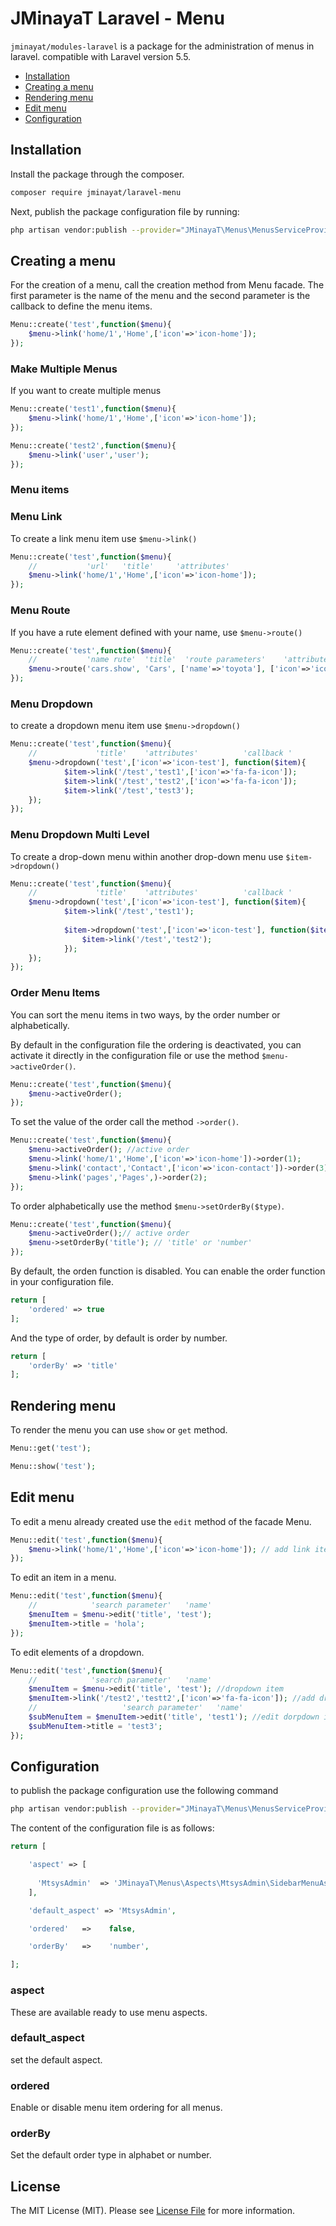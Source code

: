 # JMinayaT Laravel - Menu
`jminayat/modules-laravel` is a package for the administration of menus in laravel. compatible with Laravel version 5.5.

* [Installation](#installation)
* [Creating a menu](#creating-menu)
* [Rendering menu](#rendering-menu)
* [Edit menu](#edit-menu)
* [Configuration](#configuration)

## Installation
Install the package through the composer.
``` bash
composer require jminayat/laravel-menu
```
Next, publish the package configuration file by running:
``` bash
php artisan vendor:publish --provider="JMinayaT\Menus\MenusServiceProvider"
```

## Creating a menu
For the creation of a menu, call the creation method from Menu facade. The first parameter is the name of the menu and the second parameter is the callback to define the menu items.

```php
Menu::create('test',function($menu){
    $menu->link('home/1','Home',['icon'=>'icon-home']);
});
```
### Make Multiple Menus
If you want to create multiple menus
```php
Menu::create('test1',function($menu){
    $menu->link('home/1','Home',['icon'=>'icon-home']);
});

Menu::create('test2',function($menu){
    $menu->link('user','user');
});
```
### Menu items

### Menu Link
To create a link menu item use `$menu->link()`
```php
Menu::create('test',function($menu){
    //           'url'   'title'     'attributes'
    $menu->link('home/1','Home',['icon'=>'icon-home']);
});
```
### Menu Route
If you have a rute element defined with your name, use `$menu->route()`
```php
Menu::create('test',function($menu){
    //           'name rute'  'title'  'route parameters'    'attributes'
    $menu->route('cars.show', 'Cars', ['name'=>'toyota'], ['icon'=>'icon-car']);
});
```
### Menu Dropdown
to create a dropdown menu item use `$menu->dropdown()`
```php
Menu::create('test',function($menu){
    //             'title'    'attributes'          'callback '
    $menu->dropdown('test',['icon'=>'icon-test'], function($item){
            $item->link('/test','test1',['icon'=>'fa-fa-icon']);
            $item->link('/test','test2',['icon'=>'fa-fa-icon']);
            $item->link('/test','test3');
    });
});
```
### Menu Dropdown Multi Level
To create a drop-down menu within another drop-down menu use  `$item->dropdown()`

```php
Menu::create('test',function($menu){
    //             'title'    'attributes'          'callback '
    $menu->dropdown('test',['icon'=>'icon-test'], function($item){
            $item->link('/test','test1');
            
            $item->dropdown('test',['icon'=>'icon-test'], function($item){
                $item->link('/test','test2');
            });
    });
});
```
### Order Menu Items
You can sort the menu items in two ways, by the order number or alphabetically.

By default in the configuration file the ordering is deactivated, you can activate it directly in the configuration file or use the method `$menu->activeOrder()`.
```php
Menu::create('test',function($menu){
    $menu->activeOrder();
});
```

To set the value of the order call the method `->order()`.
```php
Menu::create('test',function($menu){
    $menu->activeOrder(); //active order
    $menu->link('home/1','Home',['icon'=>'icon-home'])->order(1);
    $menu->link('contact','Contact',['icon'=>'icon-contact'])->order(3);
    $menu->link('pages','Pages',)->order(2);
});
```
To order alphabetically use the method `$menu->setOrderBy($type)`.
```php
Menu::create('test',function($menu){
    $menu->activeOrder();// active order
    $menu->setOrderBy('title'); // 'title' or 'number'
});
```

By default, the orden function is disabled. You can enable the order function in your configuration file.

```php
return [
	'ordered' => true
];
```

And the type of order, by default is order by number.

```php
return [
	'orderBy' => 'title'
];
```

## Rendering menu
To render the menu you can use `show` or `get` method.
```php
Menu::get('test');

Menu::show('test');
```
## Edit menu
To edit a menu already created use the `edit` method of the facade Menu.
```php
Menu::edit('test',function($menu){
    $menu->link('home/1','Home',['icon'=>'icon-home']); // add link item
});
```

To edit an item in a menu.
```php
Menu::edit('test',function($menu){
    //            'search parameter'   'name'
    $menuItem = $menu->edit('title', 'test');
    $menuItem->title = 'hola';
});
```

To edit elements of a dropdown.
```php
Menu::edit('test',function($menu){
    //            'search parameter'   'name'
    $menuItem = $menu->edit('title', 'test'); //dropdown item
    $menuItem->link('/test2','testt2',['icon'=>'fa-fa-icon']); //add dropdown item
    //                   'search parameter'   'name'
    $subMenuItem = $menuItem->edit('title', 'test1'); //edit dorpdown item
    $subMenuItem->title = 'test3';
});
```

## Configuration
to publish the package configuration use the following command

``` bash
php artisan vendor:publish --provider="JMinayaT\Menus\MenusServiceProvider"
```

The content of the configuration file is as follows:

``` php
return [

    'aspect' => [
        
      'MtsysAdmin'  => 'JMinayaT\Menus\Aspects\MtsysAdmin\SidebarMenuAspect',
    ],

    'default_aspect' => 'MtsysAdmin',

    'ordered'   =>    false,

    'orderBy'   =>    'number',

];
```
### aspect
These are available ready to use menu aspects.

### default_aspect
set the default aspect.

### ordered
Enable or disable menu item ordering for all menus.

### orderBy
Set the default order type in alphabet or number.


## License
The MIT License (MIT). Please see [License File](LICENSE.md) for more information.
